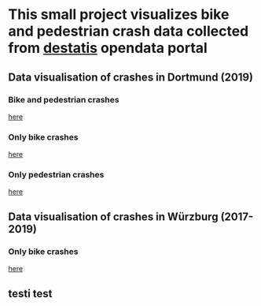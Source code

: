 # This small project visualizes bike and pedestrian crash data collected from [destatis](https://unfallatlas.statistikportal.de/_opendata2020.html) opendata portal

## Data visualisation of crashes in Dortmund (2019)
### Bike and pedestrian crashes
[here](/html/dortmund/bike&pedestriancrashes.html)
### Only bike crashes
[here](/html/dortmund/bikecrashes.html)
### Only pedestrian crashes
[here](/html/dortmund/pedestriancrashes.html)

## Data visualisation of crashes in Würzburg (2017-2019)
### Only bike crashes
[here](/html/wuerzburg/bikecrashes.html)

## testi test